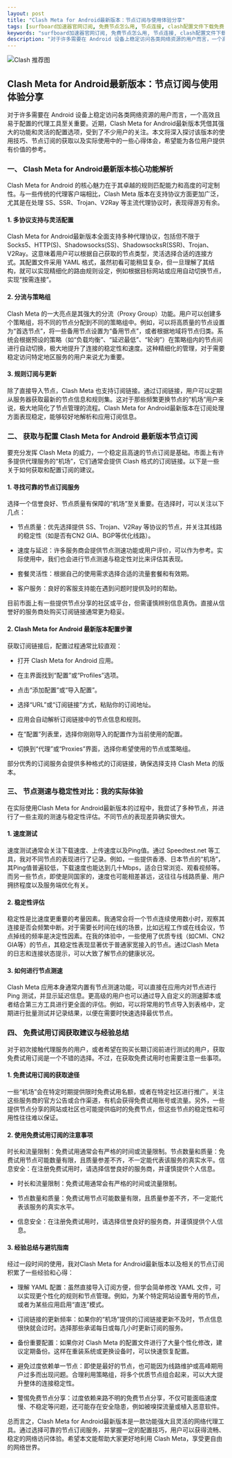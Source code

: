 ```yaml
---
layout: post
title: "Clash Meta for Android最新版本：节点订阅与使用体验分享"
tags: [surfboard加速器官网订阅, 免费节点怎么用, 节点连接, clash配置文件下载免费, clash配置免费节点日本, clash苹果手机]
keywords: "surfboard加速器官网订阅, 免费节点怎么用, 节点连接, clash配置文件下载免费, clash配置免费节点日本, clash苹果手机"
description: "对于许多需要在 Android 设备上稳定访问各类网络资源的用户而言，一个高效且易于配置的代理工具至关重要。近期，Clash Meta for Android最新版本凭借其强大的功能和灵活的配置选项，受到了不少用户的关注。本文将深入探讨该版本的使用技巧、节点订阅的获取以及实际使用中的一些心得体会，希望能为各位用户提供有价值的参考。"
---
```


![Clash 推荐图](https://clashjd.github.io/assets/img/最新机场推荐.png)

## Clash Meta for Android最新版本：节点订阅与使用体验分享

对于许多需要在 Android 设备上稳定访问各类网络资源的用户而言，一个高效且易于配置的代理工具至关重要。近期，Clash Meta for Android最新版本凭借其强大的功能和灵活的配置选项，受到了不少用户的关注。本文将深入探讨该版本的使用技巧、节点订阅的获取以及实际使用中的一些心得体会，希望能为各位用户提供有价值的参考。

### 一、 Clash Meta for Android最新版本核心功能解析

Clash Meta for Android 的核心魅力在于其卓越的规则匹配能力和高度的可定制性。与一些传统的代理客户端相比，Clash Meta 版本在支持协议方面更加广泛，尤其是在处理 SS、SSR、Trojan、V2Ray 等主流代理协议时，表现得游刃有余。

#### 1. 多协议支持与灵活配置

Clash Meta for Android最新版本全面支持多种代理协议，包括但不限于 Socks5、HTTP(S)、Shadowsocks(SS)、ShadowsocksR(SSR)、Trojan、V2Ray。这意味着用户可以根据自己获取的节点类型，灵活选择合适的连接方式。其配置文件采用 YAML 格式，虽然初看可能稍显复杂，但一旦理解了其结构，就可以实现精细化的路由规则设定，例如根据目标网站或应用自动切换节点，实现“按需连接”。

#### 2. 分流与策略组

Clash Meta 的一大亮点是其强大的分流（Proxy Group）功能。用户可以创建多个策略组，将不同的节点分配到不同的策略组中。例如，可以将高质量的节点设置为“首选节点”，将一些备用节点设置为“备用节点”，或者根据地域将节点归类。系统会根据预设的策略（如“负载均衡”、“延迟最低”、“轮询”）在策略组内的节点间进行自动切换，极大地提升了连接的稳定性和速度。这种精细化的管理，对于需要稳定访问特定地区服务的用户来说尤为重要。

#### 3. 规则订阅与更新

除了直接导入节点，Clash Meta 也支持订阅链接。通过订阅链接，用户可以定期从服务器获取最新的节点信息和规则集。这对于那些频繁更换节点的“机场”用户来说，极大地简化了节点管理的流程。Clash Meta for Android最新版本在订阅处理方面表现稳定，能够较好地解析和应用订阅信息。

### 二、 获取与配置 Clash Meta for Android 最新版本节点订阅

要充分发挥 Clash Meta 的威力，一个稳定且高速的节点订阅是基础。市面上有许多提供代理服务的“机场”，它们通常会提供 Clash 格式的订阅链接。以下是一些关于如何获取和配置订阅的建议。

#### 1. 寻找可靠的节点订阅服务

选择一个信誉良好、节点质量有保障的“机场”至关重要。在选择时，可以关注以下几点：

- 节点质量：优先选择提供 SS、Trojan、V2Ray 等协议的节点，并关注其线路的稳定性（如是否有CN2 GIA、BGP等优化线路）。

- 速度与延迟：许多服务商会提供节点测速功能或用户评价，可以作为参考。实际使用中，我们也会进行节点测速与稳定性对比来评估其表现。

- 套餐灵活性：根据自己的使用需求选择合适的流量套餐和有效期。

- 客户服务：良好的客服支持能在遇到问题时提供及时的帮助。

目前市面上有一些提供节点分享的社区或平台，但需谨慎辨别信息真伪。直接从信誉好的服务商处购买订阅链接通常更为稳妥。

#### 2. Clash Meta for Android 最新版本配置步骤

获取订阅链接后，配置过程通常比较直观：

- 打开 Clash Meta for Android 应用。

- 在主界面找到“配置”或“Profiles”选项。

- 点击“添加配置”或“导入配置”。

- 选择“URL”或“订阅链接”方式，粘贴你的订阅地址。

- 应用会自动解析订阅链接中的节点信息和规则。

- 在“配置”列表里，选择你刚刚导入的配置作为当前使用的配置。

- 切换到“代理”或“Proxies”界面，选择你希望使用的节点或策略组。

部分优秀的订阅服务会提供多种格式的订阅链接，确保选择支持 Clash Meta 的版本。

### 三、 节点测速与稳定性对比：我的实际体验

在实际使用Clash Meta for Android最新版本的过程中，我尝试了多种节点，并进行了一些主观的测速与稳定性评估。不同节点的表现差异确实很大。

#### 1. 速度测试

速度测试通常会关注下载速度、上传速度以及Ping值。通过 Speedtest.net 等工具，我对不同节点的表现进行了记录。例如，一些提供香港、日本节点的“机场”，其Ping值普遍较低，下载速度也能达到几十Mbps，适合日常浏览、观看视频等。而另一些节点，即使是同国家的，速度也可能相差甚远，这往往与线路质量、用户拥挤程度以及服务端优化有关。

#### 2. 稳定性评估

稳定性是比速度更重要的考量因素。我通常会将一个节点连续使用数小时，观察其连接是否会频繁中断。对于需要长时间在线的场景，比如远程工作或在线会议，节点掉线的频率是决定性因素。在我的体验中，一些使用了优质专线（如CMI、CN2 GIA等）的节点，其稳定性表现显著优于普通家宽接入的节点。通过Clash Meta的日志和连接状态提示，可以大致了解节点的健康状况。

#### 3. 如何进行节点测速

Clash Meta 应用本身通常内置有节点测速功能，可以直接在应用内对节点进行 Ping 测试，并显示延迟信息。更高级的用户也可以通过导入自定义的测速脚本或者结合第三方工具进行更全面的评估。例如，可以将常用的节点导入到表格中，定期进行批量测试并记录结果，以便在需要时快速选择最优节点。

### 四、 免费试用订阅获取建议与经验总结

对于初次接触代理服务的用户，或者希望在购买长期订阅前进行测试的用户，获取免费试用订阅是一个不错的选择。不过，在获取免费试用时也需要注意一些事项。

#### 1. 免费试用订阅的获取途径

一些“机场”会在特定时期提供限时免费试用名额，或者在特定社区进行推广。关注这些服务商的官方公告或合作渠道，有机会获得免费试用账号或流量。另外，一些提供节点分享的网站或社区也可能提供临时的免费节点，但这些节点的稳定性和可用性往往难以保证。

#### 2. 使用免费试用订阅的注意事项

时长和流量限制：免费试用通常会有严格的时间或流量限制。节点数量和质量：免费试用节点可能数量有限，且质量参差不齐，不一定能代表该服务的真实水平。信息安全：在注册免费试用时，请选择信誉良好的服务商，并谨慎提供个人信息。

- 时长和流量限制：免费试用通常会有严格的时间或流量限制。

- 节点数量和质量：免费试用节点可能数量有限，且质量参差不齐，不一定能代表该服务的真实水平。

- 信息安全：在注册免费试用时，请选择信誉良好的服务商，并谨慎提供个人信息。

#### 3. 经验总结与避坑指南

经过一段时间的使用，我对Clash Meta for Android最新版本以及相关的节点订阅积累了一些经验和心得：

- 理解 YAML 配置：虽然直接导入订阅方便，但学会简单修改 YAML 文件，可以实现更个性化的规则和节点管理。例如，为某个特定网站设置专用的节点，或者为某些应用启用“直连”模式。

- 订阅链接的更新频率：如果你的“机场”提供的订阅链接更新不及时，节点信息很快就会过时。选择那些承诺每日或每几小时更新订阅的服务。

- 备份重要配置：如果你对 Clash Meta 的配置文件进行了大量个性化修改，建议定期备份。这样在重装系统或更换设备时，可以快速恢复配置。

- 避免过度依赖单一节点：即使是最好的节点，也可能因为线路维护或高峰期用户过多而出现问题。合理利用策略组，将多个优质节点组合起来，可以大大提升整体的连接稳定性。

- 警惕免费节点分享：过度依赖来路不明的免费节点分享，不仅可能面临速度慢、不稳定等问题，还可能存在安全隐患，例如被嗅探流量或植入恶意软件。

总而言之，Clash Meta for Android最新版本是一款功能强大且灵活的网络代理工具。通过选择可靠的节点订阅服务，并掌握一定的配置技巧，用户可以获得流畅、稳定的网络访问体验。希望本文能帮助大家更好地利用 Clash Meta，享受更自由的网络世界。